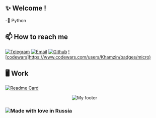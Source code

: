 ## ✨ Welcome !</h2>

-🐍 Python 


## 📫 How to reach me

[![Telegram](https://img.shields.io/static/v1?style=for-the-badge&logo=telegram&message=telegram&label=&color=4165a3&labelColor=000000)](https://t.me/KhamzinAdel)
[![Email](https://img.shields.io/static/v1?style=for-the-badge&logo=gmail&message=Email&label=&color=e8203b&labelColor=000000)](mailto:khamzin.adel@mail.ru)
[![Github](https://img.shields.io/static/v1?style=for-the-badge&logo=github&message=GitHub&label=&color=8b32b8&labelColor=000000)](https://github.com/KhamzinAdel)
[![codewars]https://www.codewars.com/users/Khamzin/badges/micro)](https://www.codewars.com/users/Khamzin) 

## 🖥 Work

[![Readme Card](https://github-readme-stats.vercel.app/api/pin/?username=KhamzinAdel&repo=Store&bg_color=0d1116&title_color=ce09ec&text_color=a4aacb&icon_color=007ec6)](https://github.com/KhamzinAdel/store)




<div align="center">
<img src="https://github.com/KhamzinAdel/KhamzinAdel/blob/main/image/footer.gif" alt="My footer"  />
</div>


### ![Made with love in Russia](https://madewithlove.now.sh/ru?heart=true&colorA=%23000000&template=for-the-badge)

